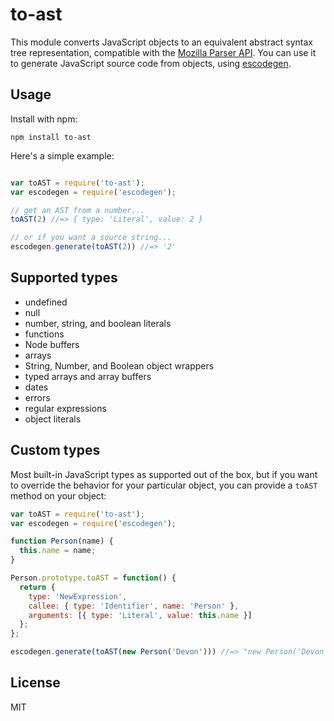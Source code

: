 # to-ast

This module converts JavaScript objects to an equivalent abstract syntax tree representation, 
compatible with the [Mozilla Parser API](https://developer.mozilla.org/en-US/docs/Mozilla/Projects/SpiderMonkey/Parser_API).
You can use it to generate JavaScript source code from objects, using 
[escodegen](https://github.com/estools/escodegen).

## Usage

Install with npm:

    npm install to-ast

Here's a simple example:

```javascript

var toAST = require('to-ast');
var escodegen = require('escodegen');

// get an AST from a number...
toAST(2) //=> { type: 'Literal', value: 2 }

// or if you want a source string...
escodegen.generate(toAST(2)) //=> '2'
```

## Supported types

* undefined
* null
* number, string, and boolean literals
* functions
* Node buffers
* arrays
* String, Number, and Boolean object wrappers
* typed arrays and array buffers
* dates
* errors
* regular expressions
* object literals

## Custom types

Most built-in JavaScript types as supported out of the box, but if you want to override the behavior for
your particular object, you can provide a `toAST` method on your object:

```javascript
var toAST = require('to-ast');
var escodegen = require('escodegen');

function Person(name) {
  this.name = name;
}

Person.prototype.toAST = function() {
  return {
    type: 'NewExpression',
    callee: { type: 'Identifier', name: 'Person' },
    arguments: [{ type: 'Literal', value: this.name }]
  };
};

escodegen.generate(toAST(new Person('Devon'))) //=> "new Person('Devon')"
```

## License

MIT
